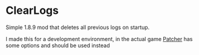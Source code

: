 # ClearLogs

Simple 1.8.9 mod that deletes all previous logs on startup. 

I made this for a development environment, in the actual game [Patcher](https://sk1er.club/mods/patcher) has some options and should be used instead